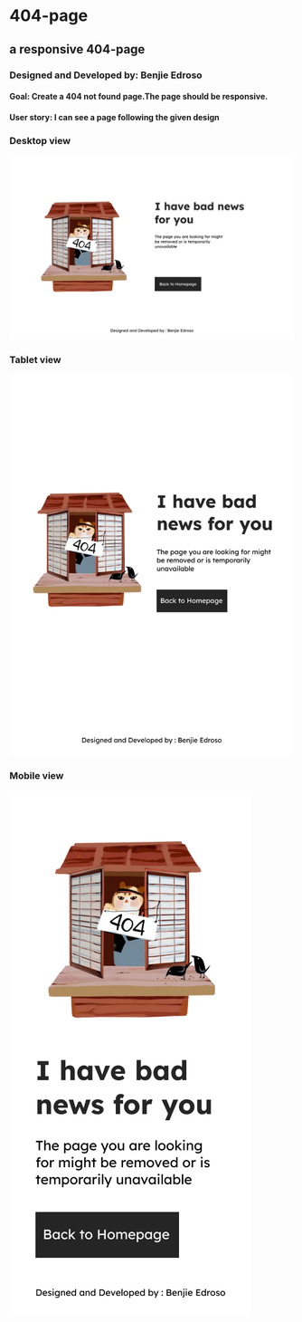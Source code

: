 # 404-page

## a responsive 404-page

### Designed and Developed by: Benjie Edroso

#### Goal: Create a 404 not found page.The page should be responsive.

#### User story: I can see a page following the given design

### Desktop view

![desktop](./assets/desktop.jpg)

### Tablet view

![desktop](./assets/tablet.jpg)

### Mobile view

![desktop](./assets/mobile.jpg)
